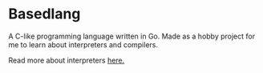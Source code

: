 # Basedlang

A C-like programming language written in Go. Made as a hobby project for me to learn about interpreters and compilers.

Read more about interpreters [here.](https://interpreterbook.com)